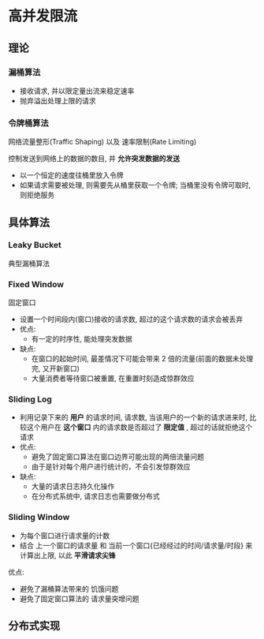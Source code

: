 # 高并发限流

## 理论

### 漏桶算法

- 接收请求, 并以限定量出流来稳定速率
- 抛弃溢出处理上限的请求

### 令牌桶算法

网络流量整形(Traffic Shaping) 以及 速率限制(Rate Limiting)

控制发送到网络上的数据的数目, 并 **允许突发数据的发送**

- 以一个恒定的速度往桶里放入令牌
- 如果请求需要被处理, 则需要先从桶里获取一个令牌; 当桶里没有令牌可取时, 则拒绝服务

## 具体算法

### Leaky Bucket

典型漏桶算法

### Fixed Window

固定窗口
- 设置一个时间段内(窗口)接收的请求数, 超过的这个请求数的请求会被丢弃
- 优点:
  - 有一定的时序性, 能处理突发数据
- 缺点:
  - 在窗口的起始时间, 最差情况下可能会带来 2 倍的流量(前面的数据未处理完, 又开新窗口)
  - 大量消费者等待窗口被重置, 在重置时刻造成惊群效应

### Sliding Log

- 利用记录下来的 **用户** 的请求时间, 请求数, 当该用户的一个新的请求进来时, 比较这个用户在 **这个窗口** 内的请求数是否超过了 **限定值** , 超过的话就拒绝这个请求
- 优点:
  - 避免了固定窗口算法在窗口边界可能出现的两倍流量问题
  - 由于是针对每个用户进行统计的，不会引发惊群效应
- 缺点:
  - 大量的请求日志持久化操作
  - 在分布式系统中, 请求日志也需要做分布式

### Sliding Window

- 为每个窗口进行请求量的计数
- 结合 上一个窗口的请求量 和 当前一个窗口{已经经过的时间/请求量/时段} 来计算出上限, 以此 **平滑请求尖锋**

优点:
- 避免了漏桶算法带来的 饥饿问题
- 避免了固定窗口算法的 请求量突增问题

## 分布式实现

